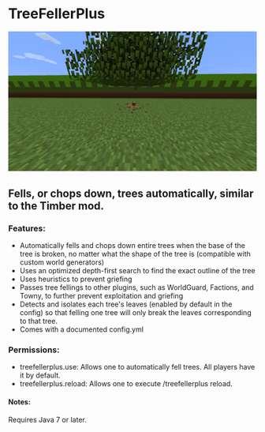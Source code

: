 # TreeFellerPlus
![alt text](tree.png "Bye bye tree!")
## Fells, or chops down, trees automatically, similar to the Timber mod.

### Features:
* Automatically fells and chops down entire trees when the base of the tree is broken, no matter what the shape of the tree is (compatible with custom world generators)
* Uses an optimized depth-first search to find the exact outline of the tree
* Uses heuristics to prevent griefing
* Passes tree fellings to other plugins, such as WorldGuard, Factions, and Towny, to further prevent exploitation and griefing
* Detects and isolates each tree's leaves (enabled by default in the config) so that felling one tree will only break the leaves corresponding to that tree.
* Comes with a documented config.yml

### Permissions:
- treefellerplus.use: Allows one to automatically fell trees. All players have it by default.
- treefellerplus.reload: Allows one to execute /treefellerplus reload.

#### Notes:
Requires Java 7 or later.

